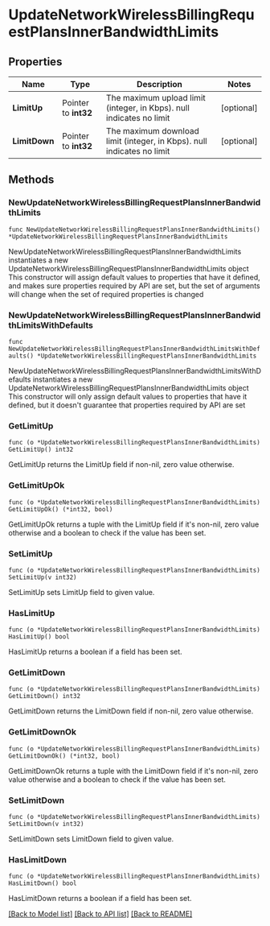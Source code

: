 # UpdateNetworkWirelessBillingRequestPlansInnerBandwidthLimits

## Properties

Name | Type | Description | Notes
------------ | ------------- | ------------- | -------------
**LimitUp** | Pointer to **int32** | The maximum upload limit (integer, in Kbps). null indicates no limit | [optional] 
**LimitDown** | Pointer to **int32** | The maximum download limit (integer, in Kbps). null indicates no limit | [optional] 

## Methods

### NewUpdateNetworkWirelessBillingRequestPlansInnerBandwidthLimits

`func NewUpdateNetworkWirelessBillingRequestPlansInnerBandwidthLimits() *UpdateNetworkWirelessBillingRequestPlansInnerBandwidthLimits`

NewUpdateNetworkWirelessBillingRequestPlansInnerBandwidthLimits instantiates a new UpdateNetworkWirelessBillingRequestPlansInnerBandwidthLimits object
This constructor will assign default values to properties that have it defined,
and makes sure properties required by API are set, but the set of arguments
will change when the set of required properties is changed

### NewUpdateNetworkWirelessBillingRequestPlansInnerBandwidthLimitsWithDefaults

`func NewUpdateNetworkWirelessBillingRequestPlansInnerBandwidthLimitsWithDefaults() *UpdateNetworkWirelessBillingRequestPlansInnerBandwidthLimits`

NewUpdateNetworkWirelessBillingRequestPlansInnerBandwidthLimitsWithDefaults instantiates a new UpdateNetworkWirelessBillingRequestPlansInnerBandwidthLimits object
This constructor will only assign default values to properties that have it defined,
but it doesn't guarantee that properties required by API are set

### GetLimitUp

`func (o *UpdateNetworkWirelessBillingRequestPlansInnerBandwidthLimits) GetLimitUp() int32`

GetLimitUp returns the LimitUp field if non-nil, zero value otherwise.

### GetLimitUpOk

`func (o *UpdateNetworkWirelessBillingRequestPlansInnerBandwidthLimits) GetLimitUpOk() (*int32, bool)`

GetLimitUpOk returns a tuple with the LimitUp field if it's non-nil, zero value otherwise
and a boolean to check if the value has been set.

### SetLimitUp

`func (o *UpdateNetworkWirelessBillingRequestPlansInnerBandwidthLimits) SetLimitUp(v int32)`

SetLimitUp sets LimitUp field to given value.

### HasLimitUp

`func (o *UpdateNetworkWirelessBillingRequestPlansInnerBandwidthLimits) HasLimitUp() bool`

HasLimitUp returns a boolean if a field has been set.

### GetLimitDown

`func (o *UpdateNetworkWirelessBillingRequestPlansInnerBandwidthLimits) GetLimitDown() int32`

GetLimitDown returns the LimitDown field if non-nil, zero value otherwise.

### GetLimitDownOk

`func (o *UpdateNetworkWirelessBillingRequestPlansInnerBandwidthLimits) GetLimitDownOk() (*int32, bool)`

GetLimitDownOk returns a tuple with the LimitDown field if it's non-nil, zero value otherwise
and a boolean to check if the value has been set.

### SetLimitDown

`func (o *UpdateNetworkWirelessBillingRequestPlansInnerBandwidthLimits) SetLimitDown(v int32)`

SetLimitDown sets LimitDown field to given value.

### HasLimitDown

`func (o *UpdateNetworkWirelessBillingRequestPlansInnerBandwidthLimits) HasLimitDown() bool`

HasLimitDown returns a boolean if a field has been set.


[[Back to Model list]](../README.md#documentation-for-models) [[Back to API list]](../README.md#documentation-for-api-endpoints) [[Back to README]](../README.md)


